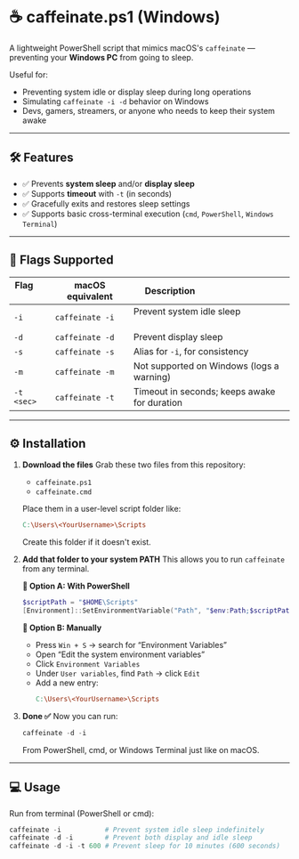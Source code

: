 # ☕ caffeinate.ps1 (Windows)

A lightweight PowerShell script that mimics macOS's `caffeinate` — preventing your **Windows PC** from going to sleep.

Useful for:
- Preventing system idle or display sleep during long operations
- Simulating `caffeinate -i -d` behavior on Windows
- Devs, gamers, streamers, or anyone who needs to keep their system awake

---

## 🛠 Features

- ✅ Prevents **system sleep** and/or **display sleep**
- ✅ Supports **timeout** with `-t` (in seconds)
- ✅ Gracefully exits and restores sleep settings
- ✅ Supports basic cross-terminal execution (`cmd`, `PowerShell`, `Windows Terminal`)

---

## 🚩 Flags Supported

| Flag       | macOS equivalent | Description                                  |
|------------|------------------|----------------------------------------------|
| `-i`       | `caffeinate -i`  | Prevent system idle sleep                    |
| `-d`       | `caffeinate -d`  | Prevent display sleep                        |
| `-s`       | `caffeinate -s`  | Alias for `-i`, for consistency              |
| `-m`       | `caffeinate -m`  | Not supported on Windows (logs a warning)    |
| `-t <sec>` | `caffeinate -t`  | Timeout in seconds; keeps awake for duration |

---

## ⚙️ Installation

1.  **Download the files**
    Grab these two files from this repository:
    * `caffeinate.ps1`
    * `caffeinate.cmd`

    Place them in a user-level script folder like:
    ```makefile
    C:\Users\<YourUsername>\Scripts
    ```
    Create this folder if it doesn't exist.

2.  **Add that folder to your system PATH**
    This allows you to run `caffeinate` from any terminal.

    **📌 Option A: With PowerShell**
    ```powershell
    $scriptPath = "$HOME\Scripts"
    [Environment]::SetEnvironmentVariable("Path", "$env:Path;$scriptPath", "User")
    ```

    **📌 Option B: Manually**
    * Press `Win + S` → search for “Environment Variables”
    * Open “Edit the system environment variables”
    * Click `Environment Variables`
    * Under `User variables`, find `Path` → click `Edit`
    * Add a new entry:
        ```makefile
        C:\Users\<YourUsername>\Scripts
        ```

3.  **Done ✅**
    Now you can run:
    ```powershell
    caffeinate -d -i
    ```
    From PowerShell, cmd, or Windows Terminal just like on macOS.

---

## 💻 Usage

Run from terminal (PowerShell or cmd):

```powershell
caffeinate -i           # Prevent system idle sleep indefinitely
caffeinate -d -i        # Prevent both display and idle sleep
caffeinate -d -i -t 600 # Prevent sleep for 10 minutes (600 seconds)
